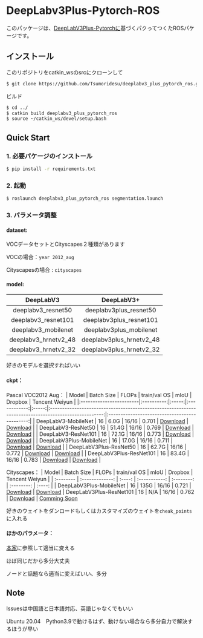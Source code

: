 # DeepLabv3Plus-Pytorch-ROS


このパッケージは、[DeepLabV3Plus-Pytorchに](https://github.com/VainF/DeepLabV3Plus-Pytorch)基づくパクってつくたROSパケージです。

## インストール 
このリポジトリをcatkin_wsのsrcにクローンして
```bash
$ git clone https://github.com/Tsumoridesu/deeplabv3_plus_pytorch_ros.git
```
ビルド
```bash
$ cd ../
$ catkin build deeplabv3_plus_pytorch_ros
$ source ~/catkin_ws/devel/setup.bash 
```

##  Quick Start
### 1. 必要パケージのインストール
```bash
$ pip install -r requirements.txt
```

### 2. 起動
```bash
$ roslaunch deeplabv3_plus_pytorch_ros segmentation.launch
```

### 3. パラメータ調整
#### dataset:
VOCデータセットとCityscapes２種類があります

VOCの場合：```year 2012_aug```

Cityscapesの場合 : ```cityscapes```

#### model:
|      DeepLabV3       |        DeepLabV3+        |
|:--------------------:|:------------------------:|
|  deeplabv3_resnet50  |  deeplabv3plus_resnet50  |
| deeplabv3_resnet101  | deeplabv3plus_resnet101  |
| deeplabv3_mobilenet  | deeplabv3plus_mobilenet  ||
| deeplabv3_hrnetv2_48 | deeplabv3plus_hrnetv2_48 |
| deeplabv3_hrnetv2_32 | deeplabv3plus_hrnetv2_32 |

好きのモデルを選択すればいい

#### ckpt：
Pascal VOC2012 Aug：
| Model                   | Batch Size | FLOPs | train/val OS | mIoU  |                                               Dropbox                                                |                Tencent Weiyun                 | 
|:------------------------|:----------:|:-----:|:------------:|:-----:|:----------------------------------------------------------------------------------------------------:|:---------------------------------------------:|
| DeepLabV3-MobileNet     |     16     | 6.0G  |    16/16     | 0.701 |   [Download](https://www.dropbox.com/s/uhksxwfcim3nkpo/best_deeplabv3_mobilenet_voc_os16.pth?dl=0)   | [Download](https://share.weiyun.com/A4ubD1DD) |
| DeepLabV3-ResNet50      |     16     | 51.4G |    16/16     | 0.769 |   [Download](https://www.dropbox.com/s/3eag5ojccwiexkq/best_deeplabv3_resnet50_voc_os16.pth?dl=0)    | [Download](https://share.weiyun.com/33eLjnVL) |
| DeepLabV3-ResNet101     |     16     | 72.1G |    16/16     | 0.773 |   [Download](https://www.dropbox.com/s/vtenndnsrnh4068/best_deeplabv3_resnet101_voc_os16.pth?dl=0)   | [Download](https://share.weiyun.com/iCkzATAw) |
| DeepLabV3Plus-MobileNet |     16     | 17.0G |    16/16     | 0.711 | [Download](https://www.dropbox.com/s/0idrhwz6opaj7q4/best_deeplabv3plus_mobilenet_voc_os16.pth?dl=0) | [Download](https://share.weiyun.com/djX6MDwM) |
| DeepLabV3Plus-ResNet50  |     16     | 62.7G |    16/16     | 0.772 | [Download](https://www.dropbox.com/s/dgxyd3jkyz24voa/best_deeplabv3plus_resnet50_voc_os16.pth?dl=0)  | [Download](https://share.weiyun.com/uTM4i2jG) |
| DeepLabV3Plus-ResNet101 |     16     | 83.4G |    16/16     | 0.783 | [Download](https://www.dropbox.com/s/bm3hxe7wmakaqc5/best_deeplabv3plus_resnet101_voc_os16.pth?dl=0) | [Download](https://share.weiyun.com/UNPZr3dk) |

Cityscapes：
|  Model          | Batch Size  | FLOPs  | train/val OS   |  mIoU        | Dropbox  |  Tencent Weiyun  |
| :--------        | :-------------: | :----:   | :-----------: | :--------: | :--------: |  :----:   |
| DeepLabV3Plus-MobileNet   | 16      |  135G      |  16/16   |  0.721  |    [Download](https://www.dropbox.com/s/753ojyvsh3vdjol/best_deeplabv3plus_mobilenet_cityscapes_os16.pth?dl=0) | [Download](https://share.weiyun.com/aSKjdpbL) 
| DeepLabV3Plus-ResNet101   | 16      |  N/A      |  16/16   |  0.762  |    [Download](https://drive.google.com/file/d/1t7TC8mxQaFECt4jutdq_NMnWxdm6B-Nb/view?usp=sharing) | [Comming Soon]()


好きのウェイトをダンロードもしくはカスタマイズのウェイトを```cheak_points```に入れる

#### ほかのパラメータ：
[本家](https://github.com/VainF/DeepLabV3Plus-Pytorch)に参照して適当に変える

ほぼ同じだから多分大丈夫

ノードと話題なら適当に変えばいい、多分

## Note
Issuesは中国語と日本語対応、英語じゃなくでもいい

Ubuntu 20.04　Python3.9で動けるはず、動けない場合なら多分自力で解決するほうが早い

